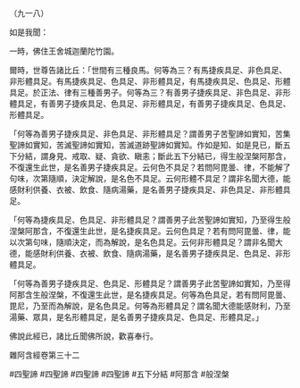 （九一八）

如是我聞：

一時，佛住王舍城迦蘭陀竹園。

爾時，世尊告諸比丘：「世間有三種良馬。何等為三？有馬捷疾具足、非色具足、非形體具足。有馬捷疾具足、色具足、非形體具足，有馬捷疾具足、色具足、形體具足。於正法、律有三種善男子。何等為三？有善男子捷疾具足、非色具足、非形體具足，有善男子捷疾具足、色具足、非形體具足，有善男子捷疾具足、色具足、形體具足。

「何等為善男子捷疾具足、非色具足、非形體具足？謂善男子苦聖諦如實知，苦集聖諦如實知，苦滅聖諦如實知，苦滅道跡聖諦如實知。作如是知、如是見已，斷五下分結，謂身見、戒取、疑、貪欲、瞋恚；斷此五下分結已，得生般涅槃阿那含，不復還生此世，是名善男子捷疾具足。云何色不具足？若問阿毘曇、律，不能解了句味，次第隨順，決定解說，是名色不具足。云何形體不具足？謂非名聞大德，能感財利供養、衣被、飲食、隨病湯藥，是名善男子捷疾具足、非色具足、非形體具足。

「何等為捷疾具足、色具足、非形體具足？謂善男子此苦聖諦如實知，乃至得生般涅槃阿那含，不復還生此世，是名捷疾具足。云何色具足？若有問阿毘曇、律，能以次第句味，隨順決定，而為解說，是名色具足。云何非形體具足？謂非名聞大德，能感財利供養、衣被、飲食、隨病湯藥，是名善男子捷疾具足、色具足、非形體具足。

「何等為善男子捷疾具足、色具足、形體具足？謂善男子此苦聖諦如實知，乃至得阿那含生般涅槃，不復還生此世，是名捷疾具足。何等為色具足，若有問阿毘曇、毘尼，乃至而為解說，是名色具足。何等為形體具足？謂名聞大德能感財利，乃至湯藥、眾具，是名形體具足，是名善男子捷疾具足、色具足、形體具足。」

佛說此經已，諸比丘聞佛所說，歡喜奉行。

雜阿含經卷第三十二



#四聖諦
#四聖諦
#四聖諦
#四聖諦
#五下分結
#阿那含
#般涅槃
